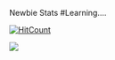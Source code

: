 Newbie Stats  #Learning....

[![HitCount](http://hits.dwyl.com/prakash18399/prakash18399.svg)](http://hits.dwyl.com/prakash18399/prakash18399)
<!--
**prakash18399/prakash18399** is a ✨ _special_ ✨ repository because its `README.md` (this file) appears on your GitHub profile.

Here are some ideas to get you started:

- 🔭 I’m currently working on ...
- 🌱 I’m currently learning ...
- 👯 I’m looking to collaborate on ...
- 🤔 I’m looking for help with ...
- 💬 Ask me about ...
- 📫 How to reach me: ...
- 😄 Pronouns: ...
- ⚡ Fun fact: ...
-->

<img src="https://github-readme-stats.vercel.app/api?username=prakash18399&&show_icons=true&title_color=010004&icon_color=bb2acf&text_color=ffffff&bg_color=000000">
